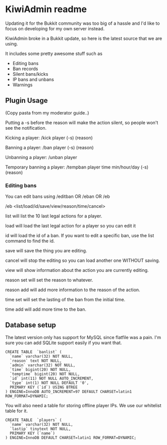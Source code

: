 KiwiAdmin readme
=============
Updating it for the Bukkit community was too big of a hassle and I'd like to focus on developing for my own server instead.

KiwiAdmin broke in a Bukkit update, so here is the latest source that we are using.

It includes some pretty awesome stuff such as
- Editing bans
- Ban records
- Silent bans/kicks
- IP bans and unbans
- Warnings

Plugin Usage
-----
(Copy pasta from my moderator guide..)

Putting a -s before the reason will make the action silent, so people won't see the notification.

Kicking a player:
/kick player (-s) (reason)

Banning a player:
/ban player (-s) (reason)

Unbanning a player:
/unban player

Temporary banning a player:
/tempban player time min/hour/day (-s) (reason)

### Editing bans

You can edit bans using /editban OR /eban OR /eb

/eb <list/load/id/save/view/reason/time/cancel>

list <player> will list the 10 last legal actions for a player.

load <player> will load the last legal action for a player so you can edit it

id <player> will load the id of a ban. If you want to edit a specific ban, use the list command to find the id.

save will save the thing you are editing.

cancel will stop the editing so you can load another one WITHOUT saving.

view will show information about the action you are currently editing.

reason set <text> will set the reason to whatever.

reason add <text> will add more information to the reason of the action.

time set <amount> <format> will set the lasting of the ban from the initial time.

time add <amount> <format> will add more time to the ban.

Database setup
--------
The latest version only has support for MySQL since flatfile was a pain. I'm sure you can add SQLite support easily if you want that.

	CREATE TABLE  `banlist` (
	  `name` varchar(32) NOT NULL,
	  `reason` text NOT NULL,
	  `admin` varchar(32) NOT NULL,
	  `time` bigint(20) NOT NULL,
	  `temptime` bigint(20) NOT NULL,
	  `id` int(11) NOT NULL AUTO_INCREMENT,
	  `type` int(1) NOT NULL DEFAULT '0',
	  PRIMARY KEY (`id`) USING BTREE
	) ENGINE=InnoDB AUTO_INCREMENT=97 DEFAULT CHARSET=latin1 ROW_FORMAT=DYNAMIC;
	
You will also need a table for storing offline player IPs. We use our whitelist table for it.

	CREATE TABLE  `players` (
	  `name` varchar(32) NOT NULL,
	  `lastip` tinytext NOT NULL,
	  PRIMARY KEY (`name`)
	) ENGINE=InnoDB DEFAULT CHARSET=latin1 ROW_FORMAT=DYNAMIC;
